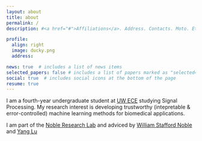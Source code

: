```yaml
---
layout: about
title: about
permalink: /
description: #<a href="#">Affiliations</a>. Address. Contacts. Moto. Etc.

profile:
  align: right
  image: ducky.png
  address: 

news: true  # includes a list of news items
selected_papers: false # includes a list of papers marked as "selected={true}"
social: true  # includes social icons at the bottom of the page
resume: true
---
```


I am a fourth-year undergraduate student at [UW ECE](https://www.ece.uw.edu/) studying Signal Processing. My research interest is developing trustworthy (intepretable & error-controlled) machine learning methods for biomedical applications.

I am part of the [Noble Research Lab](https://noble.gs.washington.edu/) and adviced by [William Stafford Noble](https://noble.gs.washington.edu/~wnoble/) and [Yang Lu](https://younglululu.github.io/)
